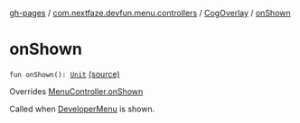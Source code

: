 [gh-pages](../../index.md) / [com.nextfaze.devfun.menu.controllers](../index.md) / [CogOverlay](index.md) / [onShown](./on-shown.md)

# onShown

`fun onShown(): `[`Unit`](https://kotlinlang.org/api/latest/jvm/stdlib/kotlin/-unit/index.html) [(source)](https://github.com/NextFaze/dev-fun/tree/master/devfun-menu/src/main/java/com/nextfaze/devfun/menu/controllers/Cog.kt#L155)

Overrides [MenuController.onShown](../../com.nextfaze.devfun.menu/-menu-controller/on-shown.md)

Called when [DeveloperMenu](../../com.nextfaze.devfun.menu/-developer-menu/index.md) is shown.

